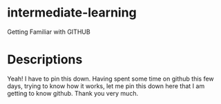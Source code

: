 # intermediate-learning
Getting Familiar with GITHUB

# Descriptions 
Yeah! I have to pin this down. Having spent some time on github this few days, trying to know how it works, let me pin this down here that I am getting to know github. 
Thank you very much. 

